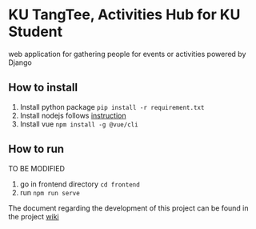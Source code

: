 # KU TangTee, Activities Hub for KU Student
web application for gathering people for events or activities powered by Django

## How to install
1. Install python package
   ``` pip install -r requirement.txt ```
2. Install nodejs follows [instruction](https://nodejs.org/en/download/package-manager)
3. Install vue ```npm install -g @vue/cli```

## How to run
TO BE MODIFIED
1. go in frontend directory `cd frontend`
2. run `npm run serve`

The document regarding the development of this project can be found in the project [wiki](../../wiki)
